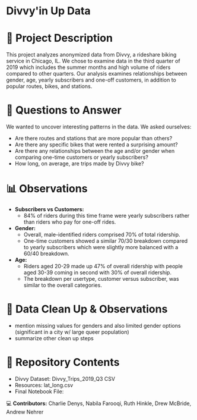 # Divvy'in Up Data

# 📝 Project Description
This project analyzes anonymized data from Divvy, a rideshare biking service in Chicago, IL. We chose to examine data in the third quarter of 2019 which includes the summer months and high volume of riders compared to other quarters. Our analysis examines relationships between gender, age, yearly subscribers and one-off customers, in addition to popular routes, bikes, and stations.

# 🔎 Questions to Answer
We wanted to uncover interesting patterns in the data. We asked ourselves:
* Are there routes and stations that are more popular than others?
* Are there any specific bikes that were rented a surprising amount?
* Are there any relationships between the age and/or gender when comparing one-time customers or yearly subscribers?
* How long, on average, are trips made by Divvy bike?

# 📊 Observations
* **Subscribers vs Customers:** 
    * 84% of riders during this time frame were yearly subscribers rather than riders who pay for one-off rides. 
* **Gender:**
    * Overall, male-identified riders comprised 70% of total ridership. 
    * One-time customers showed a similar 70/30 breakdown compared to yearly subscribers which were slightly more balanced with a 60/40 breakdown.
* **Age:**
    * Riders aged 20-29 made up 47% of overall ridership with people aged 30-39 coming in second with 30% of overall ridership. 
    * The breakdown per usertype, customer versus subscriber, was similar to the overall categories. 

 # 🧼 Data Clean Up & Observations
 * mention missing values for genders and also limited gender options (significant in a city w/ large queer population)
 * summarize other clean up steps

# 📁 Repository Contents
* Divvy Dataset: Divvy_Trips_2019_Q3 CSV
* Resources: lat_long.csv
* Final Notebook File:

💻 **Contributors:**
Charlie Denys, Nabila Farooqi, Ruth Hinkle, Drew McBride, Andrew Nehrer